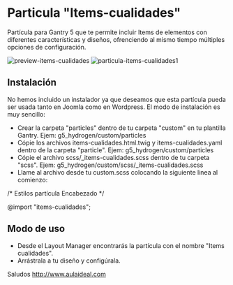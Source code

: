 # Particula "Items-cualidades"

Partícula para Gantry 5 que te permite incluir Items de elementos con diferentes características y diseños, ofrenciendo al mismo tiempo múltiples opciones de configuración.

![preview-items-cualidades](https://cloud.githubusercontent.com/assets/9434043/24688531/29dd57be-1986-11e7-8b81-628f2aa0444a.png)
![particula-items-cualidades1](https://user-images.githubusercontent.com/9434043/26898460-b567b148-4b91-11e7-91b3-4838624e6764.png)

Instalación
-----------

No hemos incluido un instalador ya que deseamos que esta partícula pueda ser usada tanto en Joomla como en Wordpress. 
El modo de instalación es muy sencillo:

+ Crear la carpeta "particles" dentro de tu carpeta "custom" en tu plantilla Gantry. Ejem: g5_hydrogen/custom/particles
+ Cópie los archivos items-cualidades.html.twig y items-cualidades.yaml dentro de la carpeta "particle". Ejem: g5_hydrogen/custom/particles
+ Cópie el archivo scss/_items-cualidades.scss dentro de tu carpeta "scss". Ejem: g5_hydrogen/custom/scss/_items-cualidades.scss
+ Llame al archivo desde tu custom.scss colocando la siguiente linea al comienzo: 
  
/* Estilos partícula Encabezado */
  
  @import "items-cualidades";

Modo de uso
-----------
+ Desde el Layout Manager encontrarás la partícula con el nombre "Items cualidades". 
+ Arrástrala a tu  diseño y configúrala.

Saludos
http://www.aulaideal.com

